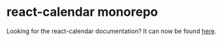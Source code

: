 # react-calendar monorepo

Looking for the react-calendar documentation? It can now be found [here](package/README.md).
